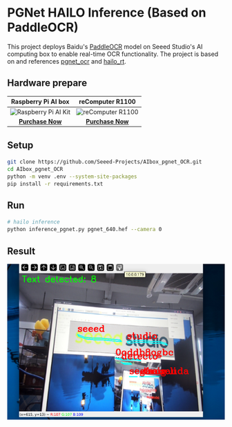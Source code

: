 # PGNet HAILO Inference (Based on PaddleOCR)

This project deploys Baidu's [PaddleOCR](https://github.com/PaddlePaddle/PaddleOCR) model on Seeed Studio's AI computing box to enable real-time OCR functionality. The project is based on and references [pgnet_ocr](https://github.com/mjq2020/pgnet_ocr) and [hailo_rt](https://github.com/hailo-ai/hailort).

## Hardware prepare

|                                               Raspberry Pi AI box                                              |                                               reComputer R1100                                               |
| :----------------------------------------------------------------------------------------------------------------: | :-----------------------------------------------------------------------------------------------------------: |
| ![Raspberry Pi AI Kit](https://media-cdn.seeedstudio.com/media/catalog/product/cache/bb49d3ec4ee05b6f018e93f896b8a25d/i/m/image114993560.jpeg) | ![reComputer R1100](https://media-cdn.seeedstudio.com/media/catalog/product/cache/bb49d3ec4ee05b6f018e93f896b8a25d/2/-/2-114993595-recomputer-ai-industrial-r2135-12.jpg) |
| [**Purchase Now**](https://www.seeedstudio.com/reComputer-AI-R2130-12-p-6368.html?utm_source=PiAICourse&utm_medium=github&utm_campaign=Course) | [**Purchase Now**](https://www.seeedstudio.com/reComputer-AI-Industrial-R2135-12-p-6432.html?utm_source=PiAICourse&utm_medium=github&utm_campaign=Course) |

## Setup

```bash
git clone https://github.com/Seeed-Projects/AIbox_pgnet_OCR.git
cd AIbox_pgnet_OCR
python -m venv .env --system-site-packages
pip install -r requirements.txt
```

## Run

```bash
# hailo inference
python inference_pgnet.py pgnet_640.hef --camera 0
```

## Result

![result](./resource/result.png)

